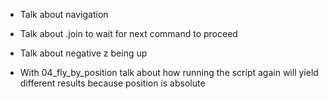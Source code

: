 - Talk about navigation

- Talk about .join to wait for next command to proceed

- Talk about negative z being up

- With 04_fly_by_position talk about how running the script again will yield different results because position is absolute
